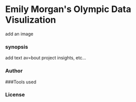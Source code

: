 # Emily Morgan's Olympic Data Visulization

add an image

### synopsis 

add text av=bout project insights, etc...

### Author

###Tools used 

### License 